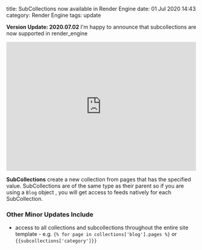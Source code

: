title: SubCollections now available in Render Engine
date: 01 Jul 2020 14:43
category: Render Engine
tags: update

**Version Update: 2020.07.02**
I'm happy to announce that subcollections are now supported in render_engine

<iframe
  src="https://carbon.now.sh/embed?bg=rgba(171%2C%20184%2C%20195%2C%201)&t=monokai&wt=bw&l=python&ds=true&dsyoff=20px&dsblur=68px&wc=false&wa=true&pv=56px&ph=56px&ln=false&fl=1&fm=Hack&fs=14px&lh=133%25&si=false&es=2x&wm=false&code=%2540mysite.register_collection%250A%250Aclass%2520Blog(Blog)%253A%250A%2520%2520%2520%2520routes%2520%253D%2520%255B''%252C%2520'%252Fblog'%255D%250A%2520%2520%2520%2520template%2520%253D%2520'blog.html'%250A%2520%2520%2520%2520archive_template%2520%253D%2520'archive.html'%250A%2520%2520%2520%2520archive_slug%2520%253D%2520'all_posts.html'%250A%2520%2520%2520%2520content_path%2520%253D%2520'content'%250A%2520%2520%2520%2520subcollections%2520%253D%2520%255B'category'%252C%2520'tags'%255D%250A"
  style="width: 500px; height: 340px; border:0; transform: scale(1); overflow:hidden;"
  sandbox="allow-scripts allow-same-origin">
</iframe>

**SubCollections** create a new collection from pages that has the specified value. SubCollections are of the same type as their parent so if you are using a `Blog` object , you will get access to feeds natively for each SubCollection.

### Other Minor Updates Include

- access to all collections and subcollections throughout the entire site template - e.g. `{% for page in collections['blog'].pages %}` or `{{subcollections['category']}}`
